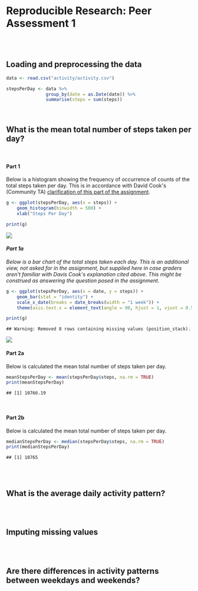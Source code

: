 # Reproducible Research: Peer Assessment 1


<br/>
<br/>

## Loading and preprocessing the data


```r
data <- read.csv("activity/activity.csv")

stepsPerDay <- data %>%
               group_by(date = as.Date(date)) %>%
               summarise(steps = sum(steps))
```
<br/>

## What is the mean total number of steps taken per day?
<br/>

#### Part 1
Below is a histogram showing the frequency of occurrence of counts of the total steps taken per day.  This is in accordance with David Cook's (Community TA) [clarification of this part of the assignment](https://class.coursera.org/repdata-010/forum/thread?thread_id=9).


```r
g <- ggplot(stepsPerDay, aes(x = steps)) +
    geom_histogram(binwidth = 500) +
    xlab("Steps Per Day")

print(g)
```

![](PA1_template_files/figure-html/unnamed-chunk-2-1.png) 


#### _Part 1a_
_Below is a bar chart of the total steps taken each day.  This is an additional view, not asked for in the assignment, but supplied here in case graders aren't familiar with Davis Cook's explanation cited above.  This might be construed as answering the question posed in the assignment._


```r
g <- ggplot(stepsPerDay, aes(x = date, y = steps)) +
    geom_bar(stat = "identity") +
    scale_x_date(breaks = date_breaks(width = "1 week")) +
    theme(axis.text.x = element_text(angle = 90, hjust = 1, vjust = 0.5))

print(g)
```

```
## Warning: Removed 8 rows containing missing values (position_stack).
```

![](PA1_template_files/figure-html/unnamed-chunk-3-1.png) 
<br/>

#### Part 2a
Below is calculated the mean total number of steps taken per day.


```r
meanStepsPerDay <- mean(stepsPerDay$steps, na.rm = TRUE)
print(meanStepsPerDay)
```

```
## [1] 10766.19
```
<br/>

#### Part 2b
Below is calculated the mean total number of steps taken per day.

```r
medianStepsPerDay <- median(stepsPerDay$steps, na.rm = TRUE)
print(medianStepsPerDay)
```

```
## [1] 10765
```
<br/>
<br/>

## What is the average daily activity pattern?
<br/>
<br/>

## Imputing missing values
<br/>
<br/>

## Are there differences in activity patterns between weekdays and weekends?

